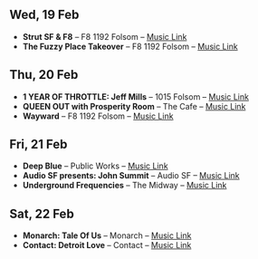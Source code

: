 ## Wed, 19 Feb
- **Strut SF & F8** – F8 1192 Folsom – [Music Link](https://youtube.com/strutSF)
- **The Fuzzy Place Takeover** – F8 1192 Folsom – [Music Link](https://soundcloud.com/fuzzyplace)

## Thu, 20 Feb
- **1 YEAR OF THROTTLE: Jeff Mills** – 1015 Folsom – [Music Link](https://spotify.com/jeffmills)
- **QUEEN OUT with Prosperity Room** – The Cafe – [Music Link](https://youtube.com/queenout)
- **Wayward** – F8 1192 Folsom – [Music Link](https://soundcloud.com/wayward)

## Fri, 21 Feb
- **Deep Blue** – Public Works – [Music Link](https://soundcloud.com/deepblue)
- **Audio SF presents: John Summit** – Audio SF – [Music Link](https://spotify.com/johnsummit)
- **Underground Frequencies** – The Midway – [Music Link](https://soundcloud.com/undergroundfreq)

## Sat, 22 Feb
- **Monarch: Tale Of Us** – Monarch – [Music Link](https://spotify.com/taleofus)
- **Contact: Detroit Love** – Contact – [Music Link](https://soundcloud.com/detroitlove) 